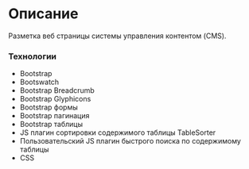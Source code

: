 # Описание
Разметка веб страницы системы управления контентом (CMS).

### Технологии
* Bootstrap
* Bootswatch
* Bootstrap Breadcrumb
* Bootstrap Glyphicons
* Bootstrap формы
* Bootstrap пагинация
* Bootstrap таблицы
* JS плагин сортировки содержимого таблицы TableSorter
* Пользовательский JS плагин быстрого поиска по содержимому таблицы
* CSS
